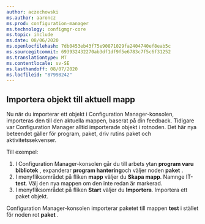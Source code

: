 ```yaml
---
author: aczechowski
ms.author: aaroncz
ms.prod: configuration-manager
ms.technology: configmgr-core
ms.topic: include
ms.date: 08/06/2020
ms.openlocfilehash: 7db0453eb43f75e90871029fa2404740ef8eab5c
ms.sourcegitcommit: 693932432270ab3df1df9f5e6783c7f5c6f31252
ms.translationtype: MT
ms.contentlocale: sv-SE
ms.lasthandoff: 08/07/2020
ms.locfileid: "87998242"
---
```

## <a name="import-objects-to-current-folder"></a><a name="bkmk_folder"></a>Importera objekt till aktuell mapp

<!--6601203-->

Nu när du importerar ett objekt i Configuration Manager-konsolen, importeras den till den aktuella mappen, baserat på din feedback. Tidigare var Configuration Manager alltid importerade objekt i rotnoden. Det här nya beteendet gäller för program, paket, driv rutins paket och aktivitetssekvenser.

Till exempel:

1. I Configuration Manager-konsolen går du till arbets ytan **program varu bibliotek** , expanderar **program hantering**och väljer noden **paket** .
1. I menyfliksområdet på fliken **mapp** väljer du **Skapa mapp**. Namnge IT- **test**. Välj den nya mappen om den inte redan är markerad.
1. I menyfliksområdet på fliken **Start** väljer du **Importera**. Importera ett paket objekt.

Configuration Manager-konsolen importerar paketet till mappen **test** i stället för noden rot **paket** .
